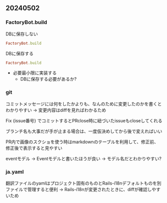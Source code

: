 ## 20240502
### FactoryBot.build

DBに保存しない

```rb
FactoryBot.build
```

DBに保存する

```rb
FactoryBot.build
```

- 必要最小限に実装する
  - DBに保存する必要があるか?

### git
コミットメッセージには何をしたかよりも、なんのために変更したのかを書くとわかりやすい
-> 変更内容はdiffを見ればわかるため

Fix {issue番号} でコミットするとPRclose時に紐づいたissueもcloseしてくれる

ブランチ名も大事だが手が止まる場合は、一度仮決めしてから後で変えればいい

PR内で画像のスクショを使う時はmarkdownのテーブルを利用して、修正前、修正後で表示すると見やすい

eventモデル -> Eventモデルと書いたほうが良い
-> モデル名だとわかりやすい?

### ja.yaml
翻訳ファイルのyamlはプロジェクト固有のものとRails-i18nデフォルトものを別ファイルで管理すると便利
-> Rails-i18nが変更されたときに、diffが確認しやすいため
